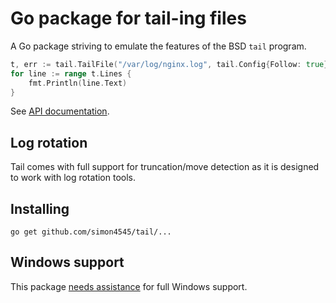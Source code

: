 # Go package for tail-ing files

A Go package striving to emulate the features of the BSD `tail` program. 

```Go
t, err := tail.TailFile("/var/log/nginx.log", tail.Config{Follow: true})
for line := range t.Lines {
    fmt.Println(line.Text)
}
```

See [API documentation](http://godoc.org/github.com/simon4545/tail).

## Log rotation

Tail comes with full support for truncation/move detection as it is
designed to work with log rotation tools.

## Installing

    go get github.com/simon4545/tail/...

## Windows support

This package [needs assistance](https://github.com/simon4545/tail/labels/Windows) for full Windows support.
